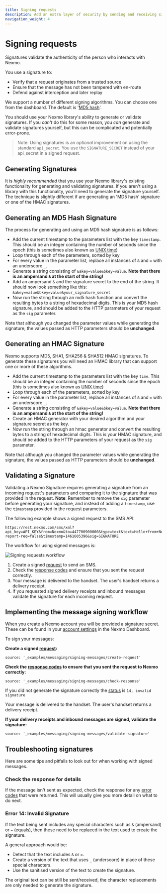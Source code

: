 ```yaml
---
title: Signing requests
description: Add an extra layer of security by sending and receiving signed requests.
navigation_weight: 4
---
```


# Signing requests

Signatures validate the authenticity of the person who interacts with Nexmo.

You use a signature to:

* Verify that a request originates from a trusted source
* Ensure that the message has not been tampered with en-route
* Defend against interception and later replay


We support a number of different signing algorithms. You can choose one from the dashboard. The default is '[MD5 hash](https://en.wikipedia.org/wiki/MD5)'.

You should use your Nexmo library's ability to generate or validate signatures. If you _can't_ do this for some reason, you _can_ generate and validate signatures yourself, but this can be complicated and potentially error-prone.

> Note: Using signatures is an *optional* improvement on using the standard `api_secret`. You use the `SIGNATURE_SECRET` instead of your api_secret in a signed request.

## Generating Signatures

It is _highly recommended_ that you use your Nexmo library's existing functionality for generating and validating signatures. If you aren't using a library with this functionality, you'll need to generate the signature yourself. The technique is slightly different if are generating an 'MD5 hash' signature or one of the HMAC signatures.

## Generating an MD5 Hash Signature

The process for generating and using an MD5 hash signature is as follows:

* Add the current timestamp to the parameters list with the key `timestamp`. This should be an integer containing the number of seconds since the epoch (this is sometimes also known as [UNIX time](https://en.wikipedia.org/wiki/Unix_time))
* Loop through each of the parameters, sorted by key
* For every value in the parameter list, replace all instances of `&` and `=` with an underscore `_`.
* Generate a string consisting of `&akey=value&bkey=value`. **Note that there is an ampersand `&` at the start of the string!**
* Add an ampersand `&` and the signature secret to the end of the string. It should now look something like this: `&akey=value&bkey=value&your_signature_secret`
* Now run the string through an md5 hash function and convert the resulting bytes to a string of hexadecimal digits. This is your MD5 hash signature, and should be added to the HTTP parameters of your request as the `sig` parameter.

Note that although you changed the parameter values while generating the signature, the values passed as HTTP parameters should be __unchanged__.

## Generating an HMAC Signature

Nexmo supports MD5, SHA1, SHA256 & SHA512 HMAC signatures. To generate these signatures you will need an HMAC library that can support one or more of these algorithms.

* Add the current timestamp to the parameters list with the key `time`. This should be an integer containing the number of seconds since the epoch (this is sometimes also known as [UNIX time](https://en.wikipedia.org/wiki/Unix_time))
* Loop through each of the parameters, sorted by key
* For every value in the parameter list, replace all instances of `&` and `=` with an underscore `_`.
* Generate a string consisting of `&akey=value&bkey=value`. **Note that there is an ampersand `&` at the start of the string!**
* Create an HMAC generator with your desired algorithm and your signature secret as the key.
* Now run the string through an hmac generator and convert the resulting bytes to a string of hexadecimal digits. This is your HMAC signature, and should be added to the HTTP parameters of your request as the `sig` parameter.

Note that although you changed the parameter values while generating the signature, the values passed as HTTP parameters should be __unchanged__.

## Validating a Signature

Validating a Nexmo Signature requires generating a signature from an incoming request's parameters and comparing it to the signature that was provided in the request. **Note**: Remember to remove the `sig` parameter before generating your signature, and instead of adding a `timestamp`, use the `timestamp` provided in the request parameters.

The following example shows a signed request to the SMS API:

```
https://rest.nexmo.com/sms/xml?api_key=API_KEY&from=Nexmo&to=447700900000&type=text&text=Hello+from+Nexmo&status-report-req=false&timestamp=1461605396&sig=SIGNATURE
```

The workflow for using signed messages is:

![Signing requests workflow](/assets/images/workflow_call_api_outbound.svg)

1. Create a signed [request](/api/sms#request) to send an SMS.
2. Check the [response codes](/api/sms#errors) and ensure that you sent the request correctly.
3. Your message is delivered to the handset. The user's handset returns a delivery receipt.
4. If you requested signed delivery receipts and inbound messages validate the signature for each incoming request.


## Implementing the message signing workflow

When you create a Nexmo account you will be provided a signature secret. These can be found in your [account settings](https://dashboard.nexmo.com/settings) in the Nexmo Dashboard.

To sign your messages:

**Create a signed [request](/api/sms#request):**

```tabbed_examples
source: '_examples/messaging/signing-messages/create-request'
```

**Check the [response codes](/api/sms#response-codes) to ensure that you sent the request to Nexmo correctly:**

```tabbed_examples
source: '_examples/messaging/signing-messages/check-response'
```

If you did not generate the signature correctly the [status](/api/sms#status-codes) is `14, invalid signature`

Your message is delivered to the handset. The user's handset returns a delivery receipt.

**If your delivery receipts and inbound messages are signed, validate the signature:**

```tabbed_examples
source: '_examples/messaging/signing-messages/validate-signature'
```

## Troubleshooting signatures

Here are some tips and pitfalls to look out for when working with signed messages.

### Check the response for details

If the message isn't sent as expected, check the response for any [error codes](/api/sms#errors) that were returned. This will usually give you more detail on what to do next.

### Error 14: Invalid Signature

If the text being sent includes any special characters such as `&` (ampersand) or `=` (equals), then these need to be replaced in the text used to create the signature.

A general approach would be:

- Detect that the text includes `&` or `=`.
- Create a version of the text that uses `_` (underscore) in place of these special characters.
- Use the sanitised version of the text to create the signature.

The original text can be still be sent/received, the character replacements are only needed to generate the signature.
